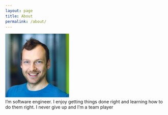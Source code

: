 ```yaml
---
layout: page
title: About
permalink: /about/
---
```



<img src="/images/js.jpg" width="200" style="display: block; margin-bottom: 5px;"/>
I’m software engineer. I enjoy getting things done right and learning how to do them right. I never give up and I’m a team player
